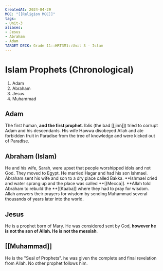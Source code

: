 ```yaml
---
CreatedAt: 2024-04-29
MOC: "[[Religion MOC]]"
tags:
- Unit-3
aliases:
- Jesus
- Abraham
- Adam
TARGET DECK: Grade 11::HRT3M1::Unit 3 - Islam
---
```


# Islam Prophets (Chronological)
1. Adam
2. Abraham
3. Jesus
4. Muhammad
<!--ID: 1718379550087-->


## Adam
The first human, **and the first prophet**. Iblis (the bad [[jinn]]) tried to corrupt Adam and his descendants. His wife Hawwa disobeyed Allah and ate forbidden fruit in Paradise from the tree of knowledge and were kicked out of Paradise.
<!--ID: 1718379550097-->


## Abraham (Islam)
He and his wife, Sarah, were upset that people worshipped idols and not God. They moved to Egypt. He married Hagar and had his son Ishmael.  Abraham sent his wife and son to a dry place called Bakka. **Ishmael cried and water sprang up and the place was called **[[Mecca]]. **Allah told Abraham to rebuild the **[[Kaaba]] where they had to pray for wisdom. Allah answers their prayers for wisdom by sending Muhammad several thousands of years later into the world.
<!--ID: 1718379550108-->


## Jesus
He is a prophet born of Mary. He was considered sent by God, **however he is not the son of Allah. He is not the messiah**.
<!--ID: 1718379550158-->


## [[Muhammad]]
He is the "Seal of Prophets". he was given the complete and final revelation from Allah. No other prophet follows him.
<!--ID: 1718379550206-->




